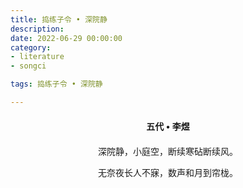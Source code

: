 ```yaml
---
title: 捣练子令 • 深院静
description:
date: 2022-06-29 00:00:00
category:
- literature
- songci

tags: 捣练子令 • 深院静

---
```


<div id="poem-author">
    五代 • 李煜
</div>
<div id="poem-body">
<p class="poem-paragraph">深院静，小庭空，断续寒砧断续风。</p>
<p class="poem-paragraph">无奈夜长人不寐，数声和月到帘栊。</p>

</div>

<style>

#poem-author {
    width: 100%;
    text-align: center;
    margin: 20px 0;
    font-weight: bold;
}
#poem-body {
    width: 100%;
    text-align: center;
}
.poem-paragraph {
    font-family: "仿宋"
}

</style>